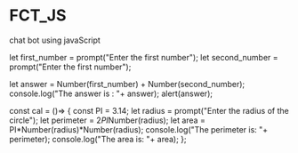 # FCT_JS
chat bot using javaScript

let first_number = prompt("Enter the first number");
let second_number = prompt("Enter the first number");

let answer = Number(first_number) + Number(second_number);
console.log("The answer is : "+ answer);
alert(answer);

const cal = ()=> {
        const PI = 3.14;
        let radius = prompt("Enter the radius of the circle");
        let perimeter = 2*PI*Number(radius);
        let area = PI*Number(radius)*Number(radius);
        console.log("The perimeter is: "+ perimeter);
        console.log("The area is: "+ area);
};
